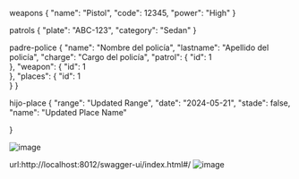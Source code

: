 weapons
{
    "name": "Pistol",
    "code": 12345,
    "power": "High"
}

patrols
{
    "plate": "ABC-123",
    "category": "Sedan"
}

padre-police
{
    "name": "Nombre del policía",
    "lastname": "Apellido del policía",
    "charge": "Cargo del policía",
    "patrol": {
        "id": 1   
    },
    "weapon": {
        "id": 1   
    },
    "places": {
        "id": 1   
    }
}

hijo-place
{
    "range": "Updated Range",
    "date": "2024-05-21",
    "stade": false,
    "name": "Updated Place Name"
    
}


![image](https://github.com/Bsteven593/policiabryan/assets/110885930/58a8febb-7148-4e11-8392-f61363bfb9d9)


url:http://localhost:8012/swagger-ui/index.html#/
![image](https://github.com/Bsteven593/policiabryan/assets/110885930/dcc9b8f8-2b70-43a7-a6a3-2fb7f133e556)

